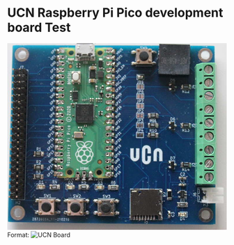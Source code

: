 # UCN Raspberry Pi Pico development board Test

![UCN Board](https://github.com/ibhelmer/rp_pico_board/blob/main/image/UCN_RP2_Board.jpg)
Format: ![UCN Board](url)

